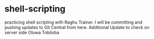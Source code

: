 # shell-scripting
practicing shell scripting with Raghu Trainer.
I will be committing and pushing updates to Git Central from here.
Additional Update to check on server side
Oluwa Tobiloba